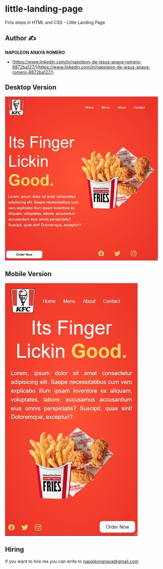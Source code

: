 # little-landing-page
Firts steps in HTML and CSS - Little Landing Page

## Author ✍

**NAPOLEON ANAYA ROMERO**

-	[https://www.linkedin.com/in/napoleon-de-jesus-anaya-romero-8872ba127/](https://www.linkedin.com/in/napoleon-de-jesus-anaya-romero-8872ba127/)

## Desktop Version

![..](https://raw.githubusercontent.com/alucart2005/little-landing-page/main/img/preview%20-%20desktop.jpg)

## Mobile Version

![..](https://raw.githubusercontent.com/alucart2005/little-landing-page/main/img/preview%20-%20mobile.jpg)

## Hiring 
If you want to hire me you can write to napoleonanaya@gmail.com

